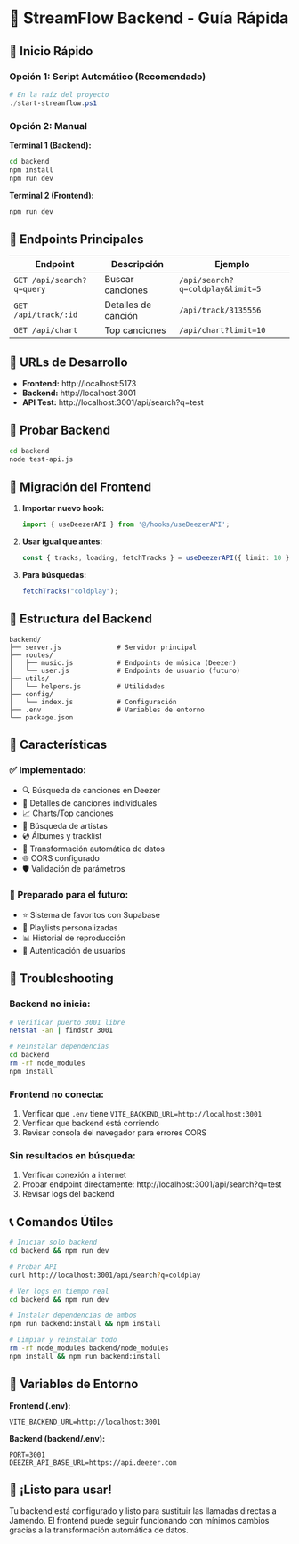 # 🎵 StreamFlow Backend - Guía Rápida

## 🚀 Inicio Rápido

### Opción 1: Script Automático (Recomendado)
```powershell
# En la raíz del proyecto
./start-streamflow.ps1
```

### Opción 2: Manual

**Terminal 1 (Backend):**
```bash
cd backend
npm install
npm run dev
```

**Terminal 2 (Frontend):**
```bash
npm run dev
```

## 📡 Endpoints Principales

| Endpoint | Descripción | Ejemplo |
|----------|-------------|---------|
| `GET /api/search?q=query` | Buscar canciones | `/api/search?q=coldplay&limit=5` |
| `GET /api/track/:id` | Detalles de canción | `/api/track/3135556` |
| `GET /api/chart` | Top canciones | `/api/chart?limit=10` |

## 🔧 URLs de Desarrollo

- **Frontend:** http://localhost:5173
- **Backend:** http://localhost:3001
- **API Test:** http://localhost:3001/api/search?q=test

## 🧪 Probar Backend

```bash
cd backend
node test-api.js
```

## 🔄 Migración del Frontend

1. **Importar nuevo hook:**
   ```typescript
   import { useDeezerAPI } from '@/hooks/useDeezerAPI';
   ```

2. **Usar igual que antes:**
   ```typescript
   const { tracks, loading, fetchTracks } = useDeezerAPI({ limit: 10 });
   ```

3. **Para búsquedas:**
   ```typescript
   fetchTracks("coldplay");
   ```

## 📂 Estructura del Backend

```
backend/
├── server.js              # Servidor principal
├── routes/
│   ├── music.js           # Endpoints de música (Deezer)
│   └── user.js            # Endpoints de usuario (futuro)
├── utils/
│   └── helpers.js         # Utilidades
├── config/
│   └── index.js           # Configuración
├── .env                   # Variables de entorno
└── package.json
```

## 🎯 Características

### ✅ Implementado:
- 🔍 Búsqueda de canciones en Deezer
- 🎵 Detalles de canciones individuales
- 📈 Charts/Top canciones
- 👤 Búsqueda de artistas
- 💿 Álbumes y tracklist
- 🔄 Transformación automática de datos
- 🌐 CORS configurado
- 🛡️ Validación de parámetros

### 🚧 Preparado para el futuro:
- ⭐ Sistema de favoritos con Supabase
- 📝 Playlists personalizadas
- 📊 Historial de reproducción
- 🔐 Autenticación de usuarios

## 🐛 Troubleshooting

### Backend no inicia:
```bash
# Verificar puerto 3001 libre
netstat -an | findstr 3001

# Reinstalar dependencias
cd backend
rm -rf node_modules
npm install
```

### Frontend no conecta:
1. Verificar que `.env` tiene `VITE_BACKEND_URL=http://localhost:3001`
2. Verificar que backend está corriendo
3. Revisar consola del navegador para errores CORS

### Sin resultados en búsqueda:
1. Verificar conexión a internet
2. Probar endpoint directamente: http://localhost:3001/api/search?q=test
3. Revisar logs del backend

## 📞 Comandos Útiles

```bash
# Iniciar solo backend
cd backend && npm run dev

# Probar API
curl http://localhost:3001/api/search?q=coldplay

# Ver logs en tiempo real
cd backend && npm run dev

# Instalar dependencias de ambos
npm run backend:install && npm install

# Limpiar y reinstalar todo
rm -rf node_modules backend/node_modules
npm install && npm run backend:install
```

## 🔐 Variables de Entorno

**Frontend (.env):**
```env
VITE_BACKEND_URL=http://localhost:3001
```

**Backend (backend/.env):**
```env
PORT=3001
DEEZER_API_BASE_URL=https://api.deezer.com
```

## 🎉 ¡Listo para usar!

Tu backend está configurado y listo para sustituir las llamadas directas a Jamendo. El frontend puede seguir funcionando con mínimos cambios gracias a la transformación automática de datos.
